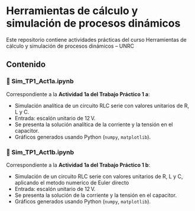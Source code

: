 # Herramientas de cálculo y simulación de procesos dinámicos

Este repositorio contiene actividades prácticas del curso Herramientas de cálculo y simulación de procesos dinámicos – UNRC

## Contenido

### 📘 Sim_TP1_Act1a.ipynb
Correspondiente a la **Actividad 1a del Trabajo Práctico 1 a**:
- Simulación analítica de un circuito RLC serie con valores unitarios de R, L y C.
- Entrada: escalón unitario de 12 V.
- Se presenta la solución analítica de la corriente y la tensión en el capacitor.
- Gráficos generados usando Python (`numpy`, `matplotlib`).
  
### 📘 Sim_TP1_Act1b.ipynb
Correspondiente a la **Actividad 1a del Trabajo Práctico 1 b**:
- Simulación de un circuito RLC serie con valores unitarios de R, L y C, aplicando el metodo numerico de Euler directo
- Entrada: escalón unitario de 12 V.
- Se presenta la solución de la corriente y la tensión en el capacitor.
- Gráficos generados usando Python (`numpy`, `matplotlib`).




